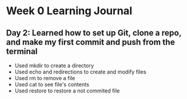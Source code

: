 # Week 0 Learning Journal
 ## Day 2: Learned how to set up Git, clone a repo, and make my first commit and push from the terminal
- Used mkdir to create a directory
- Used echo and redirections to create and modify files
- Used rm to remove a file
- Used cat to see file's contents
- Used restore to restore a not commited file
